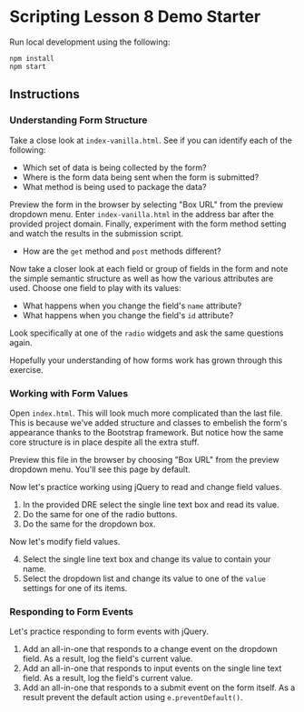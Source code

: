 # Scripting Lesson 8 Demo Starter

Run local development using the following:

```
npm install
npm start
```

## Instructions

### Understanding Form Structure

Take a close look at `index-vanilla.html`. See if you can identify each of the following:

* Which set of data is being collected by the form?
* Where is the form data being sent when the form is submitted?
* What method is being used to package the data?

Preview the form in the browser by selecting "Box URL" from the preview dropdown menu. Enter `index-vanilla.html` in the address bar after the provided project domain. Finally, experiment with the form method setting and watch the results in the submission script. 

* How are the `get` method and `post` methods different?

Now take a closer look at each field or group of fields in the form and note the simple semantic structure as well as how the various attributes are used. Choose one field to play with its values:

* What happens when you change the field's `name` attribute?
* What happens when you change the field's `id` attribute?

Look specifically at one of the `radio` widgets and ask the same questions again. 

Hopefully your understanding of how forms work has grown through this exercise.

### Working with Form Values

Open `index.html`. This will look much more complicated than the last file. This is because we've added structure and classes to embelish the form's appearance thanks to the Bootstrap framework. But notice how the same core structure is in place despite all the extra stuff. 

Preview this file in the browser by choosing "Box URL" from the preview dropdown menu. You'll see this page by default. 

Now let's practice working using jQuery to read and change field values.

1. In the provided DRE select the single line text box and read its value. 
2. Do the same for one of the radio buttons. 
3. Do the same for the dropdown box. 

Now let's modify field values.

4. Select the single line text box and change its value to contain your name.
5. Select the dropdown list and change its value to one of the `value` settings for one of its items. 

### Responding to Form Events

Let's practice responding to form events with jQuery.

1. Add an all-in-one that responds to a change event on the dropdown field. As a result, log the field's current value.
2. Add an all-in-one that responds to input events on the single line text field. As a result, log the field's current value.
3. Add an all-in-one that responds to a submit event on the form itself. As a result prevent the default action using `e.preventDefault()`.